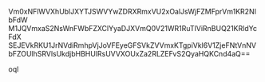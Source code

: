 Vm0xNFlWVXhUblJXYTJSWVYwZDRXRmxVU2xOalJsWjFZMFprVm1KR2NIbFdW
M1JQVmxaS2NsWnFWbFZXClYyaDJXVmQ0V21WR1RuTlViRnBUQ21KRldYcFdX
SEJEVkRKU1JrNVdiRmhpVjJoVFEyeGFSVkZVVmxKTgpiVkl6V1ZjeFNtVnNV
bFZOUlhSRVlsUkdjbHBHUlRsUVVXOUxZa2RLZEFvS2QyaHQKCnd4aQ==

oql
